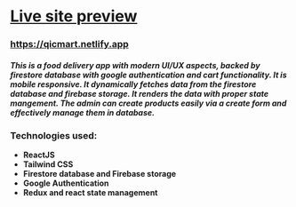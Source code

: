 
# [Live site preview](https://qicmart.netlify.app)

### https://qicmart.netlify.app


#### _This is a food delivery app with modern UI/UX aspects, backed by firestore database with google authentication and cart functionality. It is mobile responsive. It dynamically fetches data from the firestore database and firebase storage. It renders the data with proper state mangement. The admin can create products easily via a create form and effectively manage them in database._


### Technologies used: 
- **ReactJS** 
- **Tailwind CSS**
- **Firestore database and Firebase storage**
- **Google Authentication**
- **Redux and react state management**


<br/>

